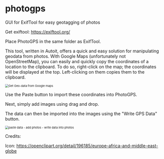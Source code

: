 # photogps

GUI for ExifTool for easy geotagging of photos

Get exiftool: https://exiftool.org/

Place PhotoGPS in the same folder as ExifTool.



This tool, written in Autoit, offers a quick and easy solution for manipulating geodata from photos.
With Google Maps (unfortunately not OpenStreetMap), you can easily and quickly copy the coordinates of a location to the clipboard. To do so, right-click on the map; the coordinates will be displayed at the top. Left-clicking on them copies them to the clipboard.

<img src="G:/Source/Autoit/Photogps/doc/get_gps-data.jpg" alt="Get Geo-data from Google maps" style="zoom:67%;" />



Use the Paste button to import these coordinates into PhotoGPS. 

Next, simply add images using drag and drop. 

The data can then be imported into the images using the "Write GPS Data" button.



<img src="G:/Source/Autoit/Photogps/doc/drag_photos.jpg" alt="paste data - add photos - write data into photos" style="zoom: 67%;" />



Credits:

Icon: https://openclipart.org/detail/196185/europe-africa-and-middle-east-globe
